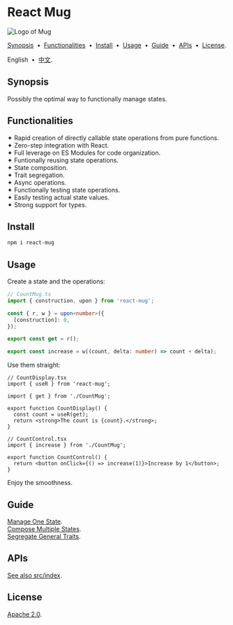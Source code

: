 # React Mug

![Logo of Mug](https://github.com/user-attachments/assets/f47bc69e-fc3f-4465-96af-9aaff65c79ae)

[Synopsis](#5b94f97) &nbsp;•&nbsp; [Functionalities](#cb032d8) &nbsp;•&nbsp; [Install](#f746377) &nbsp;•&nbsp; [Usage](#e4d5a54) &nbsp;•&nbsp; [Guide](#00bfdb1) &nbsp;•&nbsp; [APIs](#bf85749) &nbsp;•&nbsp; [License](#d4b3b37).

English &nbsp;•&nbsp; [中文](./README.zh-Hans.md).

## <span id="5b94f97"></span>Synopsis

Possibly the optimal way to functionally manage states.

## <span id="cb032d8"></span>Functionalities

✦ Rapid creation of directly callable state operations from pure functions.<br/>
✦ Zero-step integration with React.<br/>
✦ Full leverage on ES Modules for code organization.<br/>
✦ Funtionally reusing state operations.<br/>
✦ State composition.<br/>
✦ Trait segregation.<br/>
✦ Async operations.<br/>
✦ Functionally testing state operations.<br/>
✦ Easily testing actual state values.</br>
✦ Strong support for types.

## <span id="f746377"></span>Install

```sh
npm i react-mug
```

## <span id="e4d5a54"></span>Usage

Create a state and the operations:

```ts
// CountMug.ts
import { construction, upon } from 'react-mug';

const { r, w } = upon<number>({
  [construction]: 0,
});

export const get = r();

export const increase = w((count, delta: number) => count + delta);
```

Use them straight:

```tsx
// CountDisplay.tsx
import { useR } from 'react-mug';

import { get } from './CountMug';

export function CountDisplay() {
  const count = useR(get);
  return <strong>The count is {count}.</strong>;
}
```

```tsx
// CountControl.tsx
import { increase } from './CountMug';

export function CountControl() {
  return <button onClick={() => increase(1)}>Increase by 1</button>;
}
```

Enjoy the smoothness.

## <span id="00bfdb1"></span>Guide

[Manage One State](./docs/guide/57934f5.md).<br/>
[Compose Multiple States](./docs/guide/7f95611.md).<br/>
[Segregate General Traits](./docs/guide/eb8ec2b.md).

## <span id="bf85749"></span>APIs

[See also src/index](./src/index.ts).

## <span id="d4b3b37"></span>License

[Apache 2.0](./LICENSE).
